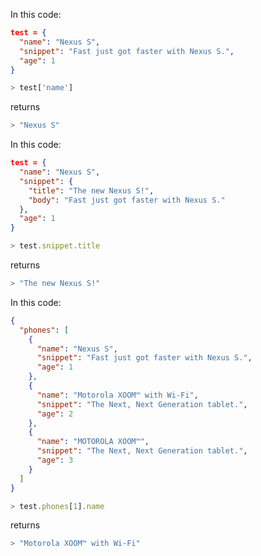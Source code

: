 In this code:

```json
test = {
  "name": "Nexus S",
  "snippet": "Fast just got faster with Nexus S.",
  "age": 1
}
```

```js
> test['name']
```
returns
```js
> "Nexus S"
```

In this code:

```json
test = {
  "name": "Nexus S",
  "snippet": {
    "title": "The new Nexus S!",
    "body": "Fast just got faster with Nexus S."
  },
  "age": 1
}
```

```js
> test.snippet.title
```

returns

```js
> "The new Nexus S!"
```

In this code: 

```json
{
  "phones": [
    {
      "name": "Nexus S",
      "snippet": "Fast just got faster with Nexus S.",
      "age": 1
    },
    {
      "name": "Motorola XOOM™ with Wi-Fi",
      "snippet": "The Next, Next Generation tablet.",
      "age": 2
    },
    {
      "name": "MOTOROLA XOOM™",
      "snippet": "The Next, Next Generation tablet.",
      "age": 3
    }
  ]
}
```
```js
> test.phones[1].name
```
returns

```js
> "Motorola XOOM™ with Wi-Fi"
```